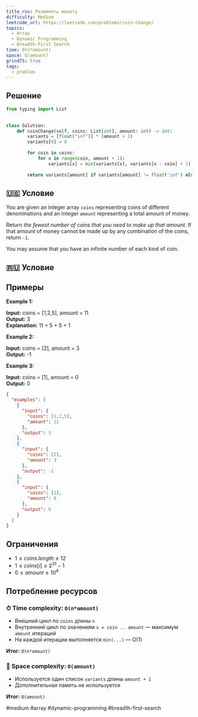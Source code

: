 ```yaml
---
title_rus: Разменять монету
difficulty: Medium
leetcode_url: https://leetcode.com/problems/coin-change/
topics:
  - Array
  - Dynamic Programming
  - Breadth-First Search
time: O(n*amount)
space: O(amount)
grind75: true
tags:
  - problem
---
```


## Решение 

```python
from typing import List  
  
  
class Solution:  
    def coinChange(self, coins: List[int], amount: int) -> int:  
        variants = [float("inf")] * (amount + 1)  
        variants[0] = 0  
  
        for coin in coins:  
            for x in range(coin, amount + 1):  
                variants[x] = min(variants[x], variants[x - coin] + 1)  
  
        return variants[amount] if variants[amount] != float('inf') else -1
```

## 🇺🇸 Условие

You are given an integer array `coins` representing coins of different denominations and an integer `amount` representing a total amount of money.

Return _the fewest number of coins that you need to make up that amount_. If that amount of money cannot be made up by any combination of the coins, return `-1`.

You may assume that you have an infinite number of each kind of coin.

## 🇷🇺 Условие

<!-- Место для вставки перевода на русском языке -->

## Примеры

**Example 1:**

**Input:** coins = [1,2,5], amount = 11  
**Output:** 3  
**Explanation:** 11 = 5 + 5 + 1  

**Example 2:**

**Input:** coins = [2], amount = 3  
**Output:** -1  

**Example 3:**

**Input:** coins = [1], amount = 0  
**Output:** 0  

```json
{
  "examples": [
    {
      "input": {
        "coins": [1,2,5],
        "amount": 11
      },
      "output": 3
    },
    {
      "input": {
        "coins": [2],
        "amount": 3
      },
      "output": -1
    },
    {
      "input": {
        "coins": [1],
        "amount": 0
      },
      "output": 0
    }
  ]
}
```

## Ограничения

- $1 \leq coins.length \leq 12$
- $1 \leq coins[i] \leq 2^{31} - 1$
- $0 \leq amount \leq 10^4$

## Потребление ресурсов
### ⏱ Time complexity: `O(n*amount)`

- Внешний цикл по `coins` длины `n`
- Внутренний цикл по значениям `x = coin .. amount` — максимум `amount` итераций
- На каждой итерации выполняется `min(...)` — O(1)

**Итог:** `O(n*amount)`

### 🧠 Space complexity: `O(amount)`

- Используется один список `variants` длины `amount + 1`
- Дополнительная память не используется

**Итог:** `O(amount)`

#medium #array #dynamic-programming #breadth-first-search
